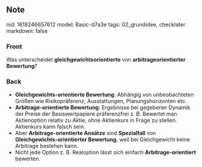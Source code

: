 ## Note
nid: 1618246657612
model: Basic-d7a3e
tags: 02_grundidee, checklater
markdown: false

### Front
Was unterscheidet <b>gleichgewichtsorientierte</b> von <b>arbitrageorientierter Bewertung</b>?

### Back
<div>
  <div>
    <div>
      <ul>
        <li><b>Gleichgewichts-orientierte Bewertung</b>: Abhängig
        von unbeobachteten Größen wie Risikopräferenz,
        Ausstattungen, Planungshorizonten etc.
        <li><b>Arbitrage-orientierte Bewertung</b>: Ergebnisse bei
        gegebener Dynamik der Preise der Basiswertpapiere
        präferenzfrei z. B. Bewertet man Aktienoption relativ zu
        Aktie, ohne Aktienkurs in Frage zu stellen. Aktienkurs kann
        falsch sein.
        <li>Aber <b>Arbitrage-orientierte Ansätze</b> sind
        <b>Spezialfall</b> von <b>Gleichgewichts-orientierter
        Bewertung</b>, weil bei Gleichgewicht keine Arbitrage
        bestehen kann.
        <li>Nicht jede Option z. B. Realoption lässt sich einfach
        <b>Arbitrage-orientiert</b> bewerten.
      </ul>
    </div>
  </div>
</div>

